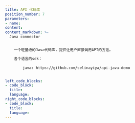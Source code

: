 ```yaml
---
title: API 代码库
position_number: 7
parameters:
- name:
content:
content_markdown: >-
  Java connector


    一个轻量级的Java代码库，提供让用户直接调用API的方法。

    各个语言的sdk：
        
        java: https://github.com/selinayiya/api-java-demo


left_code_blocks:
- code_block:
  title:
  language:
right_code_blocks:
- code_block:
  title:
  language:
---
```

